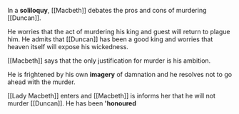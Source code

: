 In a **soliloquy**, [[Macbeth]] debates the pros and cons of murdering [[Duncan]].

He worries that the act of murdering his king and guest will return to plague him. He admits that [[Duncan]] has been a good king and worries that heaven itself will expose his wickedness.

[[Macbeth]] says that the only justification for murder is his ambition.

He is frightened by his own **imagery** of damnation and he resolves not to go ahead with the murder.

[[Lady Macbeth]] enters and [[Macbeth]] is informs her that he will not murder [[Duncan]]. He has been **'honoured**